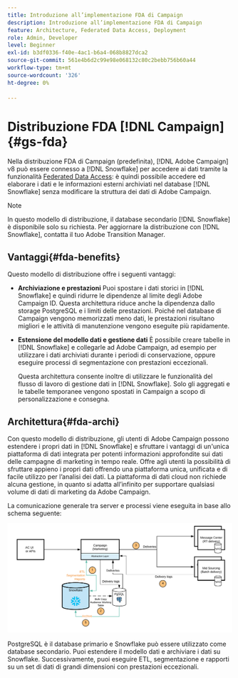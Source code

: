 ```yaml
---
title: Introduzione all’implementazione FDA di Campaign
description: Introduzione all’implementazione FDA di Campaign
feature: Architecture, Federated Data Access, Deployment
role: Admin, Developer
level: Beginner
exl-id: b3df0336-f40e-4ac1-b6a4-068b8827dca2
source-git-commit: 561e4b6d2c99e98e068132c80c2bebb756b60a44
workflow-type: tm+mt
source-wordcount: '326'
ht-degree: 0%

---
```


# Distribuzione FDA [!DNL Campaign]{#gs-fda}

Nella distribuzione FDA di Campaign (predefinita), [!DNL Adobe Campaign] v8 può essere connesso a [!DNL Snowflake] per accedere ai dati tramite la funzionalità [Federated Data Access](../connect/fda.md): è quindi possibile accedere ed elaborare i dati e le informazioni esterni archiviati nel database [!DNL Snowflake] senza modificare la struttura dei dati di Adobe Campaign.

>[!NOTE]
>
>In questo modello di distribuzione, il database secondario [!DNL Snowflake] è disponibile solo su richiesta. Per aggiornare la distribuzione con [!DNL Snowflake], contatta il tuo Adobe Transition Manager.
>

## Vantaggi{#fda-benefits}

Questo modello di distribuzione offre i seguenti vantaggi:

* **Archiviazione e prestazioni**
Puoi spostare i dati storici in [!DNL Snowflake] e quindi ridurre le dipendenze al limite degli Adobe Campaign ID. Questa architettura riduce anche la dipendenza dallo storage PostgreSQL e i limiti delle prestazioni. Poiché nel database di Campaign vengono memorizzati meno dati, le prestazioni risultano migliori e le attività di manutenzione vengono eseguite più rapidamente.

* **Estensione del modello dati e gestione dati**
È possibile creare tabelle in [!DNL Snowflake] e collegarle ad Adobe Campaign, ad esempio per utilizzare i dati archiviati durante i periodi di conservazione, oppure eseguire processi di segmentazione con prestazioni eccezionali.

  Questa architettura consente inoltre di utilizzare le funzionalità del flusso di lavoro di gestione dati in [!DNL Snowflake]. Solo gli aggregati e le tabelle temporanee vengono spostati in Campaign a scopo di personalizzazione e consegna.


## Architettura{#fda-archi}

Con questo modello di distribuzione, gli utenti di Adobe Campaign possono estendere i propri dati in [!DNL Snowflake] e sfruttare i vantaggi di un&#39;unica piattaforma di dati integrata per potenti informazioni approfondite sui dati delle campagne di marketing in tempo reale. Offre agli utenti la possibilità di sfruttare appieno i propri dati offrendo una piattaforma unica, unificata e di facile utilizzo per l’analisi dei dati. La piattaforma di dati cloud non richiede alcuna gestione, in quanto si adatta all’infinito per supportare qualsiasi volume di dati di marketing da Adobe Campaign.

La comunicazione generale tra server e processi viene eseguita in base allo schema seguente:

![](assets/fda-architecture.png)

PostgreSQL è il database primario e Snowflake può essere utilizzato come database secondario. Puoi estendere il modello dati e archiviare i dati su Snowflake. Successivamente, puoi eseguire ETL, segmentazione e rapporti su un set di dati di grandi dimensioni con prestazioni eccezionali.
